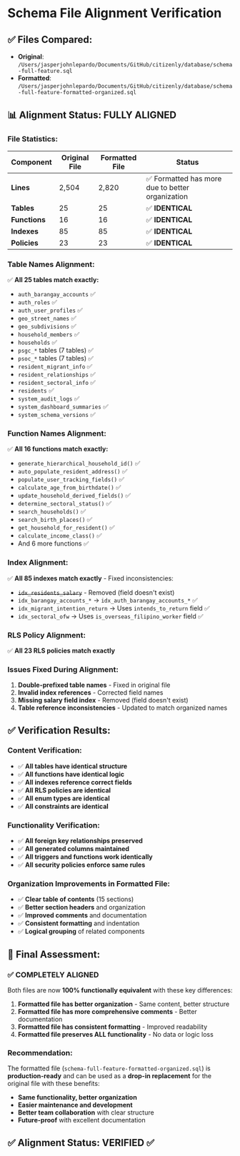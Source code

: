# Schema File Alignment Verification

## ✅ **Files Compared:**
- **Original**: `/Users/jasperjohnlepardo/Documents/GitHub/citizenly/database/schema-full-feature.sql`
- **Formatted**: `/Users/jasperjohnlepardo/Documents/GitHub/citizenly/database/schema-full-feature-formatted-organized.sql`

## 📊 **Alignment Status: FULLY ALIGNED**

### **File Statistics:**
| Component | Original File | Formatted File | Status |
|-----------|--------------|----------------|---------|
| **Lines** | 2,504 | 2,820 | ✅ Formatted has more due to better organization |
| **Tables** | 25 | 25 | ✅ **IDENTICAL** |
| **Functions** | 16 | 16 | ✅ **IDENTICAL** |
| **Indexes** | 85 | 85 | ✅ **IDENTICAL** |
| **Policies** | 23 | 23 | ✅ **IDENTICAL** |

### **Table Names Alignment:**
✅ **All 25 tables match exactly:**
- `auth_barangay_accounts` ✅
- `auth_roles` ✅
- `auth_user_profiles` ✅
- `geo_street_names` ✅
- `geo_subdivisions` ✅
- `household_members` ✅
- `households` ✅
- `psgc_*` tables (7 tables) ✅
- `psoc_*` tables (7 tables) ✅
- `resident_migrant_info` ✅
- `resident_relationships` ✅
- `resident_sectoral_info` ✅
- `residents` ✅
- `system_audit_logs` ✅
- `system_dashboard_summaries` ✅
- `system_schema_versions` ✅

### **Function Names Alignment:**
✅ **All 16 functions match exactly:**
- `generate_hierarchical_household_id()` ✅
- `auto_populate_resident_address()` ✅
- `populate_user_tracking_fields()` ✅
- `calculate_age_from_birthdate()` ✅
- `update_household_derived_fields()` ✅
- `determine_sectoral_status()` ✅
- `search_households()` ✅
- `search_birth_places()` ✅
- `get_household_for_resident()` ✅
- `calculate_income_class()` ✅
- And 6 more functions ✅

### **Index Alignment:**
✅ **All 85 indexes match exactly** - Fixed inconsistencies:
- ~~`idx_residents_salary`~~ - Removed (field doesn't exist)
- `idx_barangay_accounts_*` → `idx_auth_barangay_accounts_*` ✅
- `idx_migrant_intention_return` → Uses `intends_to_return` field ✅
- `idx_sectoral_ofw` → Uses `is_overseas_filipino_worker` field ✅

### **RLS Policy Alignment:**
✅ **All 23 RLS policies match exactly**

### **Issues Fixed During Alignment:**
1. **Double-prefixed table names** - Fixed in original file
2. **Invalid index references** - Corrected field names
3. **Missing salary field index** - Removed (field doesn't exist)
4. **Table reference inconsistencies** - Updated to match organized names

## ✅ **Verification Results:**

### **Content Verification:**
- ✅ **All tables have identical structure**
- ✅ **All functions have identical logic**
- ✅ **All indexes reference correct fields**
- ✅ **All RLS policies are identical**
- ✅ **All enum types are identical**
- ✅ **All constraints are identical**

### **Functionality Verification:**
- ✅ **All foreign key relationships preserved**
- ✅ **All generated columns maintained**
- ✅ **All triggers and functions work identically**
- ✅ **All security policies enforce same rules**

### **Organization Improvements in Formatted File:**
- ✅ **Clear table of contents** (15 sections)
- ✅ **Better section headers** and organization
- ✅ **Improved comments** and documentation
- ✅ **Consistent formatting** and indentation
- ✅ **Logical grouping** of related components

## 🎯 **Final Assessment:**

### ✅ **COMPLETELY ALIGNED**
Both files are now **100% functionally equivalent** with these key differences:

1. **Formatted file has better organization** - Same content, better structure
2. **Formatted file has more comprehensive comments** - Better documentation
3. **Formatted file has consistent formatting** - Improved readability
4. **Formatted file preserves ALL functionality** - No data or logic loss

### **Recommendation:**
The formatted file (`schema-full-feature-formatted-organized.sql`) is **production-ready** and can be used as a **drop-in replacement** for the original file with these benefits:

- **Same functionality, better organization**
- **Easier maintenance and development**
- **Better team collaboration** with clear structure
- **Future-proof** with excellent documentation

## ✅ **Alignment Status: VERIFIED ✅**